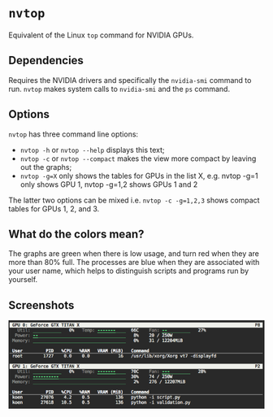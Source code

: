 # `nvtop`
Equivalent of the Linux `top` command for NVIDIA GPUs.

## Dependencies
Requires the NVIDIA drivers and specifically the `nvidia-smi` command to run.  `nvtop` makes system calls to `nvidia-smi` and the `ps` command.

## Options
`nvtop` has three command line options:

* `nvtop -h` or `nvtop --help` displays this text;
* `nvtop -c` or `nvtop --compact` makes the view more compact by leaving out the graphs;
* `nvtop -g=X` only shows the tables for GPUs in the list X, e.g. nvtop -g=1 only shows GPU 1, nvtop -g=1,2 shows GPUs 1 and 2

The latter two options can be mixed i.e. `nvtop -c -g=1,2,3` shows compact tables for GPUs 1, 2, and 3.

## What do the colors mean?
The graphs are green when there is low usage, and turn red when they are more than 80% full.
The processes are blue when they are associated with your user name, which helps to distinguish scripts and programs run by yourself.

## Screenshots
![Screenshot](nvtop_example.png)
